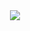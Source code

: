 <div align="center">
  <a href="https://nanotheatre.github.io/">
    <img src="http://jccarius.art/OE/DigitalDisegno/ArtMinimumViable.png">
  </a>
</div>


